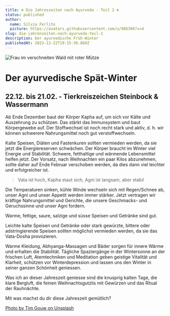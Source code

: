 ```yaml
---
title: ❄️ Die Jahreszeiten nach Ayurveda - Teil 2 ❄️
status: published
author:
  name: Silvia Ferlito
  picture: https://avatars.githubusercontent.com/u/986306?v=4
slug: die-jahrenzeiten-nach-ayurveda-teil-1
description: Der ayurvedische Früh-Winter
publishedAt: 2023-12-22T19:15:36.869Z
---
```

![Frau im verschneiten Wald mit roter Mütze](/images/19_später-winter.webp "Winterwald")

# Der ayurvedische Spät-Winter

## 22.12. bis 21.02. - Tierkreiszeichen Steinbock & Wassermann

Ab Ende Dezember baut der Körper Kapha auf, um sich vor Kälte und Auszehrung zu schützen. Das stärkt das Immunsystem und baut Körpergewebe auf. Der Stoffwechsel ist noch recht stark und aktiv, d. h. wir können schwerere Nahrungsmittel noch gut verstoffwechseln.

Kalte Speisen, Diäten und Fastenkuren sollten vermieden werden, da sie jetzt die Energiereserven schwächen. Der Körper braucht im Winter viel Energie und Stabilität. Schwere, fetthaltige und wärmende Lebensmittel helfen jetzt. Der Vorsatz, nach Weihnachten ein paar Kilos abzunehmen, sollte daher auf Ende Februar verschoben werden, da dies dann viel leichter und erfolgreicher ist. 

> Vata ist hoch, Kapha staut sich, Agni ist langsam, aber stabil

Die Temperaturen sinken, kühle Winde wechseln sich mit Regen/Schnee ab, unser Agni und unser Appetit werden immer stärker. Jetzt vertragen wir kräftige Nahrungsmittel und Gerichte, die unsere Geschmacks- und Geruchssinne und unser Agni fordern. 

Warme, fettige, saure, salzige und süsse Speisen und Getränke sind gut. 

Leichte kalte Speisen und Getränke oder stark gewürzte, bittere oder adstringierende Speisen sollten möglichst vermieden werden, da sie das Vata-Dosha provozieren. 

Warme Kleidung, Abhyanga-Massagen und Bäder sorgen für innere Wärme und erhalten die Stabilität. Tägliche Spaziergänge in der Wintersonne an der frischen Luft, Atemtechniken und Meditation geben geistige Vitalität und Klarheit, schützen vor Winterdepression und lassen uns den Winter in seiner ganzen Schönheit geniessen.

Was ich an dieser Jahreszeit geniesse sind die knusprig kalten Tage, die klare Bergluft, die feinen Weihnachtsgutzlis mit Gewürzen und das Ritual der Rauhnächte. 

Mit was machst du dir diese Jahreszeit gemütlich? 

[Photo by Tim Gouw on Unsplash](https://unsplash.com/photos/woman-wearing-hoodie-spreading-her-arm-near-trees-with-snows-jp2g4xXl5QQ)